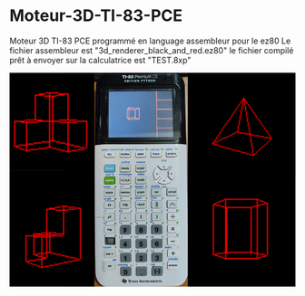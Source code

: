 # Moteur-3D-TI-83-PCE
Moteur 3D TI-83 PCE programmé en language assembleur pour le ez80
Le fichier assembleur est "3d_renderer_black_and_red.ez80"
le fichier compilé prêt à envoyer sur la calculatrice est "TEST.8xp"

<img src="moteur_3D.png"/>
